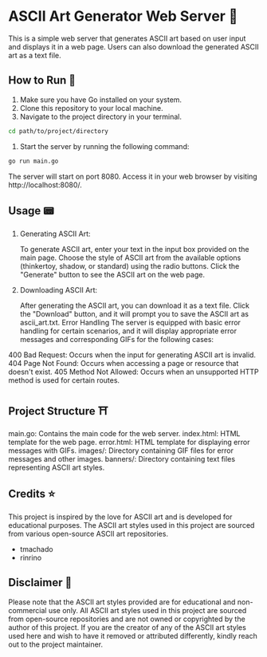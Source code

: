 # ASCII Art Generator Web Server 🎯

This is a simple web server that generates ASCII art based on user input and displays it in a web page. Users can also download the generated ASCII art as a text file.

## How to Run 🏁

1. Make sure you have Go installed on your system.
2. Clone this repository to your local machine.
3. Navigate to the project directory in your terminal.

```bash
cd path/to/project/directory
```

1. Start the server by running the following command:

```bash
go run main.go
```

The server will start on port 8080. Access it in your web browser by visiting http://localhost:8080/.

## Usage 📟

1. Generating ASCII Art:

   To generate ASCII art, enter your text in the input box provided on the main page.
   Choose the style of ASCII art from the available options (thinkertoy, shadow, or standard) using the radio buttons.
   Click the "Generate" button to see the ASCII art on the web page.

2. Downloading ASCII Art:

   After generating the ASCII art, you can download it as a text file.
   Click the "Download" button, and it will prompt you to save the ASCII art as ascii_art.txt.
   Error Handling
   The server is equipped with basic error handling for certain scenarios, and it will display appropriate error messages and corresponding GIFs for the following cases:

400 Bad Request: Occurs when the input for generating ASCII art is invalid.
404 Page Not Found: Occurs when accessing a page or resource that doesn't exist.
405 Method Not Allowed: Occurs when an unsupported HTTP method is used for certain routes.

## Project Structure ⛩️

main.go: Contains the main code for the web server.
index.html: HTML template for the web page.
error.html: HTML template for displaying error messages with GIFs.
images/: Directory containing GIF files for error messages and other images.
banners/: Directory containing text files representing ASCII art styles.

## Credits ⭐️

This project is inspired by the love for ASCII art and is developed for educational purposes. The ASCII art styles used in this project are sourced from various open-source ASCII art repositories.

- tmachado
- rinrino

## Disclaimer 📸

Please note that the ASCII art styles provided are for educational and non-commercial use only. All ASCII art styles used in this project are sourced from open-source repositories and are not owned or copyrighted by the author of this project. If you are the creator of any of the ASCII art styles used here and wish to have it removed or attributed differently, kindly reach out to the project maintainer.
